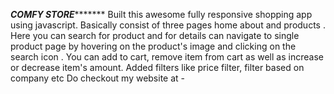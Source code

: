***************************COMFY STORE**********************************
Built this awesome fully responsive shopping app using javascript. 
Basically consist of three pages home about and products .
Here you can search for product and for details can navigate to single product page by hovering on the product's image and clicking on the search icon .
You can add to cart, remove item from cart as well as increase or decrease item's amount.
Added filters like price filter, filter based on company etc
Do checkout my website at - 
